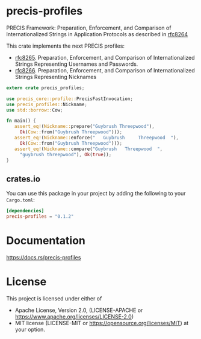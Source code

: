 # precis-profiles

PRECIS Framework: Preparation, Enforcement, and Comparison of
Internationalized Strings in Application Protocols as described in
[rfc8264](https://datatracker.ietf.org/doc/html/rfc8264)

This crate implements the next PRECIS profiles:
 * [rfc8265](https://datatracker.ietf.org/doc/html/rfc8265).
   Preparation, Enforcement, and Comparison of Internationalized Strings
   Representing Usernames and Passwords.
 * [rfc8266](https://datatracker.ietf.org/doc/html/rfc8266).
   Preparation, Enforcement, and Comparison of Internationalized Strings
   Representing Nicknames

```rust
extern crate precis_profiles;

use precis_core::profile::PrecisFastInvocation;
use precis_profiles::Nickname;
use std::borrow::Cow;

fn main() {
   assert_eq!(Nickname::prepare("Guybrush Threepwood"),
     Ok(Cow::from("Guybrush Threepwood")));
   assert_eq!(Nickname::enforce("   Guybrush     Threepwood  "),
     Ok(Cow::from("Guybrush Threepwood")));
   assert_eq!(Nickname::compare("Guybrush   Threepwood  ",
     "guybrush threepwood"), Ok(true));
}
```

## crates.io

You can use this package in your project by adding the following
to your `Cargo.toml`:

```toml
[dependencies]
precis-profiles = "0.1.2"
```

# Documentation
https://docs.rs/precis-profiles

# License

This project is licensed under either of
* Apache License, Version 2.0, (LICENSE-APACHE or https://www.apache.org/licenses/LICENSE-2.0)
* MIT license (LICENSE-MIT or https://opensource.org/licenses/MIT) at your option.
